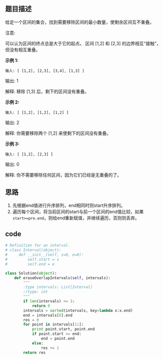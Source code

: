 ## 题目描述

给定一个区间的集合，找到需要移除区间的最小数量，使剩余区间互不重叠。

注意:

可以认为区间的终点总是大于它的起点。
区间 [1,2] 和 [2,3] 的边界相互“接触”，但没有相互重叠。

**示例 1:**

    输入: [ [1,2], [2,3], [3,4], [1,3] ]

输出: 1

解释: 移除 [1,3] 后，剩下的区间没有重叠。

**示例 2:**

    输入: [ [1,2], [1,2], [1,2] ]

输出: 2

解释: 你需要移除两个 [1,2] 来使剩下的区间没有重叠。

**示例 3:**

    输入: [ [1,2], [2,3] ]

输出: 0

解释: 你不需要移除任何区间，因为它们已经是无重叠的了。

## 思路

1. 先根据end值进行升序排列，end相同时则start升序排列。
2. 遍历每个区间，将当前区间的start与前一个区间的end值比较，如果`start>=pre.end`，则给end重新赋值，并继续遍历，否则则丢弃。

## code
```python
# Definition for an interval.
# class Interval(object):
#     def __init__(self, s=0, e=0):
#         self.start = s
#         self.end = e

class Solution(object):
    def eraseOverlapIntervals(self, intervals):
        """
        :type intervals: List[Interval]
        :rtype: int
        """
        if len(intervals) <= 1:
            return 0
        intervals = sorted(intervals, key=lambda x:x.end)
        end = intervals[0].end
        res = 0
        for point in intervals[1:]:
            print point.start, point.end
            if point.start >= end:
                end = point.end
            else:
                res += 1
        return res
```